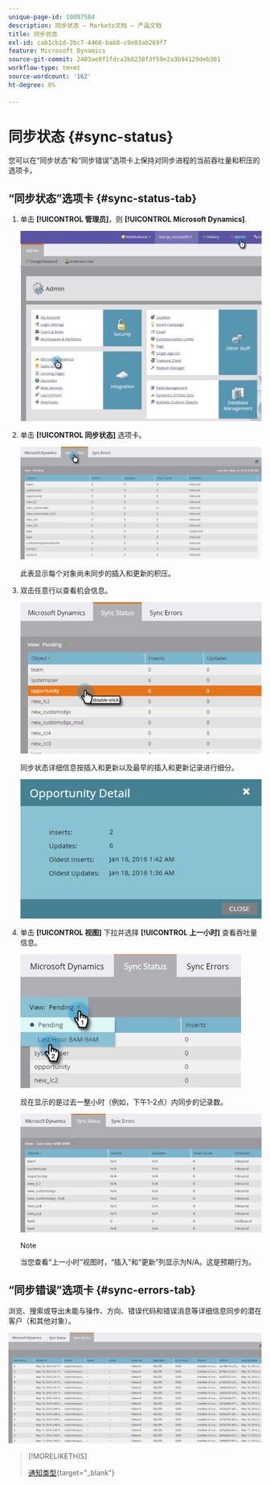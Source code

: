 ```yaml
---
unique-page-id: 10097584
description: 同步状态 — Marketo文档 — 产品文档
title: 同步状态
exl-id: cab1cb1d-2bc7-4466-bab8-c9e03ab269f7
feature: Microsoft Dynamics
source-git-commit: 2403ae0f1fdca3b8238f3f59e2a3b94129deb301
workflow-type: tm+mt
source-wordcount: '162'
ht-degree: 0%

---
```


# 同步状态 {#sync-status}

您可以在“同步状态”和“同步错误”选项卡上保持对同步进程的当前吞吐量和积压的选项卡。

## “同步状态”选项卡 {#sync-status-tab}

1. 单击 **[!UICONTROL 管理员]**，则 **[!UICONTROL Microsoft Dynamics]**.

   ![](assets/image2016-1-20-11-3a34-3a14.png)

1. 单击 **[!UICONTROL 同步状态]** 选项卡。

   ![](assets/image2016-5-19-10-3a1-3a11.png)

   此表显示每个对象尚未同步的插入和更新的积压。

1. 双击任意行以查看机会信息。

   ![](assets/image2016-5-19-10-3a3-3a21.png)

   同步状态详细信息按插入和更新以及最早的插入和更新记录进行细分。

   ![](assets/image2016-1-22-10-3a51-3a10.png)

1. 单击 **[!UICONTROL 视图]** 下拉并选择 **[!UICONTROL 上一小时]** 查看吞吐量信息。

   ![](assets/image2016-5-19-10-3a20-3a7.png)

   现在显示的是过去一整小时（例如，下午1-2点）内同步的记录数。

   ![](assets/image2016-5-19-10-3a22-3a15.png)

   >[!NOTE]
   >
   >当您查看“上一小时”视图时，“插入”和“更新”列显示为N/A。这是预期行为。

## “同步错误”选项卡 {#sync-errors-tab}

浏览、搜索或导出未能与操作、方向、错误代码和错误消息等详细信息同步的潜在客户（和其他对象）。

![](assets/image2016-5-19-10-3a26-3a35.png)

>[!MORELIKETHIS]
>
>[通知类型](/help/marketo/product-docs/core-marketo-concepts/miscellaneous/understanding-notifications/notification-types.md){target="_blank"}
